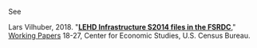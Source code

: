 See 

Lars Vilhuber, 2018.
"<B><A HREF="https://ideas.repec.org/p/cen/wpaper/18-27.html">LEHD Infrastructure S2014 files in the FSRDC</A></B>,"
<A HREF="https://ideas.repec.org/s/cen/wpaper.html">Working Papers</A> 
18-27, Center for Economic Studies, U.S. Census Bureau.

